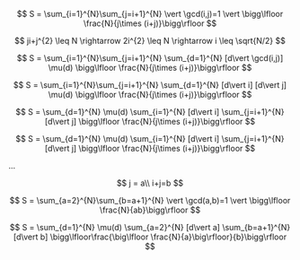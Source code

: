 $$
S = \sum_{i=1}^{N}\sum_{j=i+1}^{N} \vert \gcd(i,j)=1 \vert \bigg\lfloor \frac{N}{j\times (i+j)}\bigg\rfloor
$$

$$
ji+j^{2} \leq N \rightarrow 2i^{2} \leq N \rightarrow i \leq \sqrt{N/2}
$$

$$
S = \sum_{i=1}^{N}\sum_{j=i+1}^{N} \sum_{d=1}^{N} [d\vert \gcd(i,j)] \mu(d) \bigg\lfloor \frac{N}{j\times (i+j)}\bigg\rfloor
$$

$$
S = \sum_{i=1}^{N}\sum_{j=i+1}^{N} \sum_{d=1}^{N} [d\vert i] [d\vert j] \mu(d) \bigg\lfloor \frac{N}{j\times (i+j)}\bigg\rfloor
$$

$$
S = \sum_{d=1}^{N} \mu(d) \sum_{i=1}^{N} [d\vert i] \sum_{j=i+1}^{N} [d\vert j] \bigg\lfloor \frac{N}{j\times (i+j)}\bigg\rfloor
$$

$$
S = \sum_{d=1}^{N} \mu(d) \sum_{i=1}^{N} [d\vert i] \sum_{j=i+1}^{N} [d\vert j] \bigg\lfloor \frac{N}{j\times (i+j)}\bigg\rfloor
$$

...

$$
j = a\\
i+j=b
$$

$$
S = \sum_{a=2}^{N}\sum_{b=a+1}^{N} \vert \gcd(a,b)=1 \vert \bigg\lfloor \frac{N}{ab}\bigg\rfloor
$$

$$
S = \sum_{d=1}^{N} \mu(d) \sum_{a=2}^{N} [d\vert a] \sum_{b=a+1}^{N} [d\vert b] \bigg\lfloor\frac{\big\lfloor \frac{N}{a}\big\rfloor}{b}\bigg\rfloor
$$